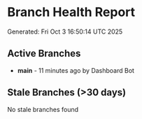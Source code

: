 # Branch Health Report
Generated: Fri Oct  3 16:50:14 UTC 2025

## Active Branches
- **main** - 11 minutes ago by Dashboard Bot

## Stale Branches (>30 days)
No stale branches found
